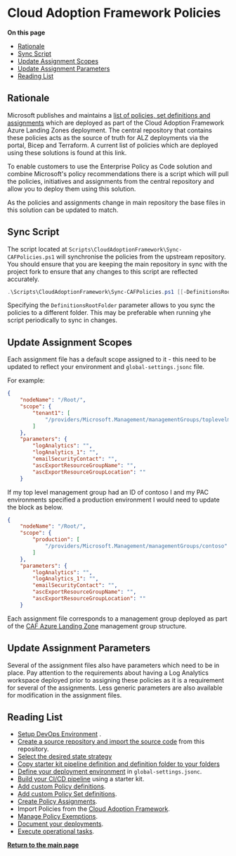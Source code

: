 # Cloud Adoption Framework Policies

**On this page**

* [Rationale](#rationale)
* [Sync Script](#sync-script)
* [Update Assignment Scopes](#update-assignment-scopes)
* [Update Assignment Parameters](#update-assignment-parameters)
* [Reading List](#reading-list)

## Rationale

Microsoft publishes and maintains a [list of policies, set definitions and assignments](https://github.com/Azure/Enterprise-Scale/blob/main/docs/ESLZ-Policies.md) which are deployed as part of the Cloud Adoption Framework Azure Landing Zones deployment. The central repository that contains these policies acts as the source of truth for ALZ deployments via the portal, Bicep and Terraform. A current list of policies which are deployed using these solutions is found at this link.

To enable customers to use the Enterprise Policy as Code solution and combine Microsoft's policy recommendations there is a script which will pull the policies, initiatives and assignments from the central repository and allow you to deploy them using this solution.

As the policies and assignments change in main repository the base files in this solution can be updated to match.

## Sync Script

The script located at ```Scripts\CloudAdoptionFramework\Sync-CAFPolicies.ps1``` will synchronise the policies from the upstream repository. You should ensure that you are keeping the main repository in sync with the project fork to ensure that any changes to this script are reflected accurately.

```ps1
.\Scripts\CloudAdoptionFramework\Sync-CAFPolicies.ps1 [[-DefinitionsRootFolder] <string>]
```

Specifying the ```DefinitionsRootFolder``` parameter allows to you sync the policies to a different folder. This may be preferable when running yhe script periodically to sync in changes.

## Update Assignment Scopes

Each assignment file has a default scope assigned to it - this need to be updated to reflect your environment and ```global-settings.jsonc``` file.

For example:

```json
{
    "nodeName": "/Root/",
    "scope": {
        "tenant1": [
            "/providers/Microsoft.Management/managementGroups/toplevelmanagementgroup"
        ]
    },
    "parameters": {
        "logAnalytics": "",
        "logAnalytics_1": "",
        "emailSecurityContact": "",
        "ascExportResourceGroupName": "",
        "ascExportResourceGroupLocation": ""
    }
```

If my top level management group had an ID of contoso I and my PAC environments specified a production environment I would need to update the block as below.

```json
{
    "nodeName": "/Root/",
    "scope": {
        "production": [
            "/providers/Microsoft.Management/managementGroups/contoso"
        ]
    },
    "parameters": {
        "logAnalytics": "",
        "logAnalytics_1": "",
        "emailSecurityContact": "",
        "ascExportResourceGroupName": "",
        "ascExportResourceGroupLocation": ""
    }
```

Each assignment file corresponds to a management group deployed as part of the [CAF Azure Landing Zone](https://docs.microsoft.com/en-us/azure/cloud-adoption-framework/ready/landing-zone/design-area/resource-org-management-groups#management-groups-in-the-azure-landing-zone-accelerator) management group structure.

## Update Assignment Parameters

Several of the assignment files also have parameters which need to be in place. Pay attention to the requirements about having a Log Analytics workspace deployed prior to assigning these policies as it is a requirement for several of the assignments. Less generic parameters are also available for modification in the assignment files.

## Reading List

* [Setup DevOps Environment](operating-environment.md) .
* [Create a source repository and import the source code](clone-github.md) from this repository.
* [Select the desired state strategy](desired-state-strategy.md)
* [Copy starter kit pipeline definition and definition folder to your folders](starter-kits.md)
* [Define your deployment environment](definitions-and-global-settings.md) in `global-settings.jsonc`.
* [Build your CI/CD pipeline](ci-cd-pipeline.md) using a starter kit.
* [Add custom Policy definitions](policy-definitions.md).
* [Add custom Policy Set definitions](policy-set-definitions.md).
* [Create Policy Assignments](policy-assignments.md).
* Import Policies from the [Cloud Adoption Framework](cloud-adoption-framework.md).
* [Manage Policy Exemptions](policy-exemptions.md).
* [Document your deployments](documenting-assignments-and-policy-sets.md).
* [Execute operational tasks](operational-scripts.md).

**[Return to the main page](../README.md)**
